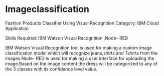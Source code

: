 # Imageclassification
Fashion Products Classifier Using Visual Recognition
Category: IBM Cloud Application

Skills Required:
IBM Watson Visual Recognition ,Node- RED

IBM Watson Visual Recognition tool is used for making a custom image classification model which will recognize jeans,shirts and Tshirts from the images.Node- RED is used for making a user  interface  for uploading the image.Based on the image content the dress will be categorized to any of the 3 classes with its confidance level value.
